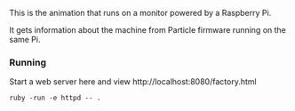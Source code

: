 This is the animation that runs on a monitor powered by a Raspberry Pi.

It gets information about the machine from Particle firmware running on the same Pi.


### Running

Start a web server here and view http://localhost:8080/factory.html

`ruby -run -e httpd -- .`
